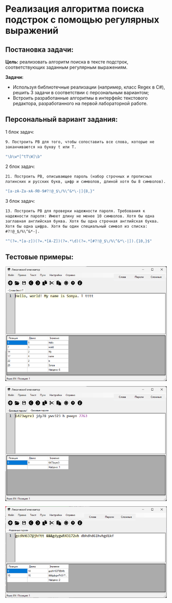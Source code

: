 # Реализация алгоритма поиска подстрок с помощью регулярных выражений

## Постановка задачи:

**Цель:** реализовать алгоритм поиска в тексте подстрок, соответствующих заданным регулярным выражениям.

**Задачи:**
- Используя библиотечные реализации (например, класс Regex в C#), решить 3 задачи в соответствии с персональным вариантом;
- Встроить разработанные алгоритмы в интерфейс текстового редактора, разработанного на первой лабораторной работе.

## Персональный вариант задания:

1 блок задач: 
```bnf
9. Построить РВ для того, чтобы сопоставить все слова, которые не заканчиваются на букву t или T.
```
```c#
"\b\w*[^tT\W]\b"
```
2 блок задач: 
```bnf
21. Построить РВ, описывающее пароль (набор строчных и прописных латинских и русских букв, цифр и символов, длиной хотя бы 8 символов).
```
```c#
"[a-zA-Zа-яА-Я0-9#?!@_$\/%\^&*\-|]{8,}"
```
3 блок задач: 
```bnf
13. Построить РВ для проверки надежности пароля. Требования к надежности пароля: Имеет длину не менее 10 символов. Хотя бы одна заглавная английская буква. Хотя бы одна строчная английская буква. Хотя бы одна цифра. Хотя бы один специальный символ из списка: #?!@_$/%\^&*-|.
```
```c#
"^(?=.*[a-z])(?=.*[A-Z])(?=.*\d)(?=.*[#?!@_$\/%\^&*\-|]).{10,}$"
```

## Тестовые примеры: 
![Корректный ввод](/test1.png)

![Ошибочный ввод](/test2.png)

![Ошибочный ввод](/test3.png)

